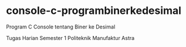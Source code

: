 # console-c-programbinerkedesimal
Program C Console tentang Biner ke Desimal

Tugas Harian Semester 1 Politeknik Manufaktur Astra
